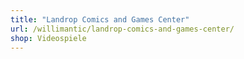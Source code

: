 ```yaml
---
title: "Landrop Comics and Games Center"
url: /willimantic/landrop-comics-and-games-center/
shop: Videospiele
---
```

